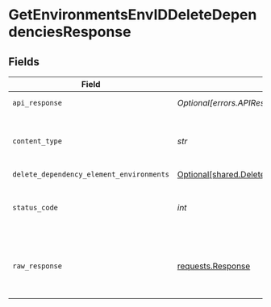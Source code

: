 # GetEnvironmentsEnvIDDeleteDependenciesResponse


## Fields

| Field                                                                                                              | Type                                                                                                               | Required                                                                                                           | Description                                                                                                        |
| ------------------------------------------------------------------------------------------------------------------ | ------------------------------------------------------------------------------------------------------------------ | ------------------------------------------------------------------------------------------------------------------ | ------------------------------------------------------------------------------------------------------------------ |
| `api_response`                                                                                                     | *Optional[errors.APIResponse]*                                                                                     | :heavy_minus_sign:                                                                                                 | unknown error                                                                                                      |
| `content_type`                                                                                                     | *str*                                                                                                              | :heavy_check_mark:                                                                                                 | HTTP response content type for this operation                                                                      |
| `delete_dependency_element_environments`                                                                           | [Optional[shared.DeleteDependencyElementEnvironments]](../../models/shared/deletedependencyelementenvironments.md) | :heavy_minus_sign:                                                                                                 | Success                                                                                                            |
| `status_code`                                                                                                      | *int*                                                                                                              | :heavy_check_mark:                                                                                                 | HTTP response status code for this operation                                                                       |
| `raw_response`                                                                                                     | [requests.Response](https://requests.readthedocs.io/en/latest/api/#requests.Response)                              | :heavy_check_mark:                                                                                                 | Raw HTTP response; suitable for custom response parsing                                                            |